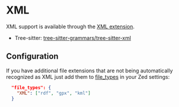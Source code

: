 # XML

XML support is available through the [XML extension](https://github.com/sweetppro/zed-xml/).

- Tree-sitter: [tree-sitter-grammars/tree-sitter-xml](https://github.com/tree-sitter-grammars/tree-sitter-xml)

## Configuration

If you have additional file extensions that are not being automatically recognized as XML just add them to [file_types](../configuring-zed.md#file-types) in your Zed settings:

```json [settings]
  "file_types": {
    "XML": ["rdf", "gpx", "kml"]
  }
```
